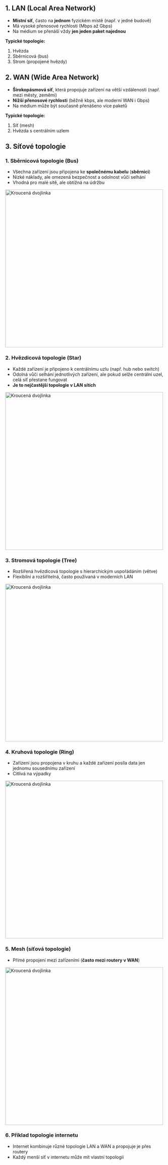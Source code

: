 ## 1. LAN (Local Area Network)
- **Místní síť**, často na **jednom** fyzickém místě (např. v jedné budově)
- Má vysoké přenosové rychlosti (Mbps až Gbps)
- Na médium se přenáší vždy **jen jeden paket najednou**

**Typické topologie:**
1. Hvězda
2. Sběrnicová (bus)
3. Strom (propojené hvězdy)

## 2. WAN (Wide Area Network)
- **Širokopásmová síť**, která propojuje zařízení na větší vzdálenosti (např. mezi městy, zeměmi)
- **Nižší přenosové rychlosti** (běžně kbps, ale moderní WAN i Gbps)
- Na médium může být současně přenášeno více paketů

**Typické topologie:**
1. Síť (mesh)
2. Hvězda s centrálním uzlem

## 3. Síťové topologie

### 1. Sběrnicová topologie (Bus)
- Všechna zařízení jsou připojena ke **společnému kabelu** (**sběrnici**)
- Nízké náklady, ale omezená bezpečnost a odolnost vůči selhání
- Vhodná pro malé sítě, ale obtížná na údržbu

<img src="https://github.com/user-attachments/assets/7c60e389-758e-4852-b410-a6664915d3e0" alt="Kroucená dvojlinka" style="max-width: 100%; width: 500px;">

### 2. Hvězdicová topologie (Star)
- Každé zařízení je připojeno k centrálnímu uzlu (např. hub nebo switch)
- Odolná vůči selhání jednotlivých zařízení, ale pokud selže centrální uzel, celá síť přestane fungovat
- **Je to nejčastější topologie v LAN sítích**

<img src="https://github.com/user-attachments/assets/93c0a06e-4762-47be-bdd2-3768eae1fd35" alt="Kroucená dvojlinka" style="max-width: 100%; width: 500px;">

### 3. Stromová topologie (Tree)
- Rozšířená hvězdicová topologie s hierarchickým uspořádáním (větve)
- Flexibilní a rozšiřitelná, často používaná v moderních LAN

<img src="https://github.com/user-attachments/assets/6bad1fe9-1b7e-412a-9719-f6b6d5958c12" alt="Kroucená dvojlinka" style="max-width: 100%; width: 500px;">

### 4. Kruhová topologie (Ring)
- Zařízení jsou propojena v kruhu a každé zařízení posíla data jen jednomu sousednímu zařízení
- Citlivá na výpadky

<img src="https://github.com/user-attachments/assets/a4d8c27d-73fc-4115-96ef-117fa57ed7fe" alt="Kroucená dvojlinka" style="max-width: 100%; width: 500px;">

### 5. Mesh (síťová topologie)
- Přímé propojení mezi zařízeními (**často mezi routery v WAN**)

<img src="https://github.com/user-attachments/assets/55eadc36-eeeb-43df-857c-9fed10a7ab08" alt="Kroucená dvojlinka" style="max-width: 100%; width: 500px;">

### 6. Příklad topologie internetu
- Internet kombinuje různé topologie LAN a WAN a propojuje je přes routery
- Každý menší síť v internetu může mít vlastní topologii
